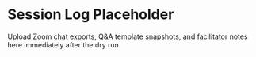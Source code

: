 # Session Log Placeholder

Upload Zoom chat exports, Q&A template snapshots, and facilitator notes here immediately after the dry run.
